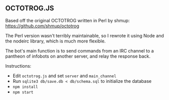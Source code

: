 OCTOTROG.JS
-----------

Based off the original OCTOTROG written in Perl by shmup:
https://github.com/shmup/octotrog

The Perl version wasn't terribly maintainable, so I rewrote it using Node and
the nodeirc library, which is much more flexible.

The bot's main function is to send commands from an IRC channel to a pantheon
of infobots on another server, and relay the response back.

Instructions:

 * Edit `octotrog.js` and set `server` and `main_channel`
 * Run `sqlite3 db/save.db < db/schema.sql` to initialize the database
 * `npm install`
 * `npm start`
